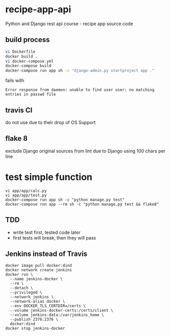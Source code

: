 # recipe-app-api
Python and Django rest api course - recipe app source code


## build process

```bash
vi Dockerfile
docker build .
vi docker-compose.yml
docker-compose build
docker-compose run app sh -c "django-admin.py startproject app ."
```

fails with

`Error response from daemon: unable to find user user: no matching entries in passwd file`

## travis CI

do not use due to their drop of OS Support

## flake 8

exclude Django original sources from lint due to Django using 100 chars per line

# test simple function

```
vi app/app/calc.py
vi app/app/test.py
docker-compose run app sh -c "python manage.py test"
docker-compose run app --rm sh -c "python manage.py test && flake8"
```

## TDD

 - write test first, tested code later
 - first tests will break, then they will pass

## Jenkins instead of Travis

```
docker image pull docker:dind
docker network create jenkins
docker run \
  --name jenkins-docker \
  --rm \
  --detach \
  --privileged \
  --network jenkins \
  --network-alias docker \
  --env DOCKER_TLS_CERTDIR=/certs \
  --volume jenkins-docker-certs:/certs/client \
  --volume jenkins-data:/var/jenkins_home \
  --publish 2376:2376 \
  docker:dind
docker stop jenkins-docker
```


